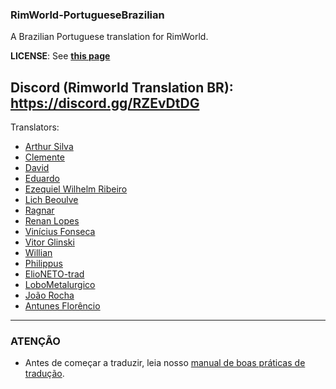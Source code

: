 ### RimWorld-PortugueseBrazilian
A Brazilian Portuguese translation for RimWorld.

**LICENSE**: See **[this page](http://ludeon.com/forums/index.php?topic=2933.0)**

Discord (Rimworld Translation BR): https://discord.gg/RZEvDtDG
------------------------

Translators:
- [Arthur Silva](https://github.com/ArxdSilva)
- [Clemente](https://github.com/ClemensXV)
- [David](https://github.com/Zer0Gaming)
- [Eduardo](https://github.com/eduardo0619)
- [Ezequiel Wilhelm Ribeiro](https://github.com/Firty)
- [Lich Beoulve](https://github.com/lichbeoulve)
- [Ragnar](https://github.com/RagnarLothbroke)
- [Renan Lopes](https://github.com/renan905)
- [Vinícius Fonseca](https://github.com/vinnysoft)
- [Vitor Glinski](https://github.com/VitorGlinski)
- [Willian](https://github.com/Srlimao)
- [Philippus](https://github.com/PhilippusBR)
- [ElioNETO-trad](https://github.com/ElioNETO-trad)
- [LoboMetalurgico](https://github.com/LoboMetalurgico)
- [João Rocha](https://github.com/KitsuneModder)
- [Antunes Florêncio](https://github.com/antunes1611)
-------------------------

### ATENÇÃO
- Antes de começar a traduzir, leia nosso [manual de boas práticas de tradução](https://github.com/Ludeon/RimWorld-PortugueseBrazilian/blob/master/boaspraticas.md).
